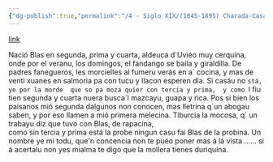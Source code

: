 ```yaml
---
{"dg-publish":true,"permalink":"/4 - Siglo XIX/(1845-1895) Charada-Casadiella/","tags":["#Siglo_19","central","Teodoro_Cuesta","escrito","Mieres","poema"]}
---
```


[link](https://asturies.com/cavedaynava/charadacasadiella.txt)

Nació Blas en segunda, prima y cuarta, 
aldeuca d´Uviéo muy cerquina, 
onde por el veranu, los domingos, 
el fandango se baila y giraldilla.
De padres fanegueros, les morcielles 
al fumeru verás en a´ cocina, 
y mas de venti xuanes en salmoria 
pa con tucu y llacon esperen dia. 
Si casáu  no `stá, ye por la morde 
que so pa moza quier con tercia y prima, 
y como `l fiu tien segunda y cuarta 
nuera busca´l  mazcayu, guapa y rica. 
Pos si bien los paisanos mió segunda 
dalgunos non conocen, mas lletrina 
q´un abogau saben, y por eso 
llamen a mió primera melecina. 
Tiburcia la mocosa, q´ un trabayu 
diz que tuvo con Blas, de rapacina,  
como sin tercia y prima está la probe 
ningun casu fai Blas de la probina. 
Un nombre ye mi todu, que'n concencia 
non te puéo poner  mas á lá vista ...... 
si á acertalu non yes mialma te digo 
que la mollera tienes duriquina.
